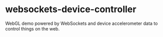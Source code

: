 websockets-device-controller
============================

WebGL demo powered by WebSockets and device accelerometer data to control things on the web.
